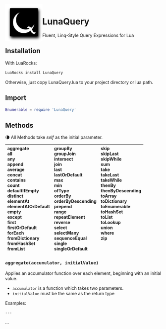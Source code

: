 <img src="https://github.com/jleopore/LunaQuery/raw/master/docs/buttonLogo.png" align="left" width="120" />

# LunaQuery
Fluent, Linq-Style Query Expressions for Lua

## Installation
With LuaRocks:
```sh
LuaRocks install LunaQuery
```
Otherwise, just copy LunaQuery.lua to your project directory or lua path.

## Import
```lua
Enumerable = require 'LunaQuery'
```

## Methods

:waning_crescent_moon: All Methods take *self* as the initial parameter.

| aggregate <br> all <br> any <br> append <br> average <br> concat <br> contains <br> count <br> defaultIfEmpty <br> distinct <br> elementAt <br> elementAtOrDefault <br> empty <br> except <br> first <br> firstOrDefault <br> forEach <br> fromDictionary <br> fromHashSet <br> fromList | groupBy <br> groupJoin <br> intersect <br> join <br> last <br> lastOrDefault <br> max <br> min <br> ofType <br> orderBy <br> orderByDescending <br> prepend <br> range <br> repeatElement <br> reverse <br> select <br> selectMany <br> sequenceEqual <br> single <br> singleOrDefault | skip <br> skipLast <br> skipWhile <br> sum <br> take <br> takeLast <br> takeWhile <br> thenBy <br> thenByDescending <br> toArray <br> toDictionary <br> toEnumerable <br> toHashSet <br> toList <br> toLookup <br> union <br> where <br> zip <br> <br> <br> |
|  :--  | :-- | :-- |

### `aggregate(accumulator, initialValue)`

Applies an accumulator function over each element, beginning with an initial value.

* `accumulator` is a function which takes two parameters.
* `initialValue` must be the same as the return type

Examples:
```
---
```

...
